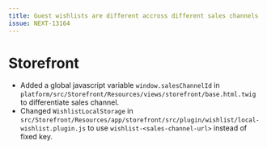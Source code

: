 ```yaml
---
title: Guest wishlists are different accross different sales channels
issue: NEXT-13164
---
```

# Storefront
* Added a global javascript variable `window.salesChannelId` in `platform/src/Storefront/Resources/views/storefront/base.html.twig` to differentiate sales channel.
* Changed `WishlistLocalStorage` in `src/Storefront/Resources/app/storefront/src/plugin/wishlist/local-wishlist.plugin.js` to use `wishlist-<sales-channel-url>` instead of fixed key.
